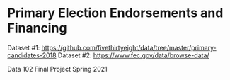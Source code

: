 # Primary Election Endorsements and Financing

Dataset #1: https://github.com/fivethirtyeight/data/tree/master/primary-candidates-2018
Dataset #2: https://www.fec.gov/data/browse-data/

Data 102 Final Project Spring 2021
